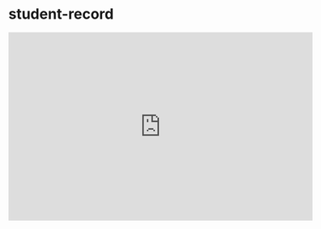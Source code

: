 # student-record


<iframe width="600" height="371" seamless frameborder="0" scrolling="no" src="https://docs.google.com/spreadsheets/d/e/2PACX-1vTnJhesOilE3CZKNNRB8-P837nOojWv82SuBOugk3j2WQlHa9B9A2TL26bP8dpfmV8abJ9ZlTvtq8MK/pubchart?oid=1643458953&amp;format=interactive"></iframe>

